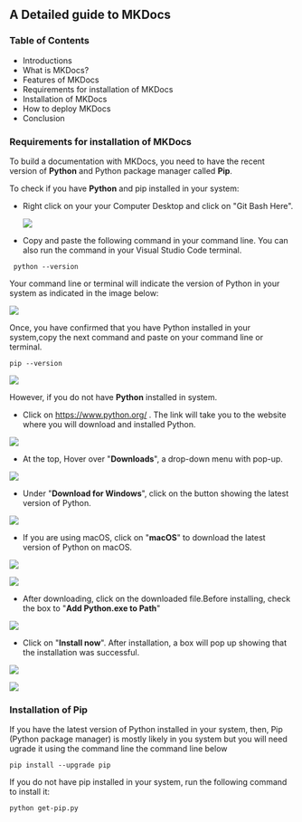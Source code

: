 ## A Detailed guide to MKDocs

### Table of Contents
- Introductions
- What is MKDocs?
- Features of MKDocs
- Requirements for installation of MKDocs
- Installation of MKDocs
- How to deploy MKDocs 
- Conclusion


### Requirements for installation of MKDocs

To build a documentation with MKDocs, you need to have the recent version of **Python** and Python package manager called **Pip**.

To check if you have **Python** and pip installed in your system: 

- Right click on your your Computer Desktop and click on "Git Bash Here".
  
  ![](images/openingTheCommandLine.png)
  
- Copy and paste the following command in your command line. You can also run the command in your Visual Studio Code terminal.

```
 python --version
 ```
 Your command line or terminal will indicate the version of Python in your system as indicated in the image below:

 ![](images/pythonVersion.png)

 Once, you have confirmed that you have Python installed in your system,copy the next command and paste on your command line or terminal.

 ```
pip --version
 ```

![](images/pipVersion.png)



However, if you do not have **Python** installed in system. 
  
  - Click on https://www.python.org/ .
The link will take you to the website where you will download and installed Python.

![](images/pythonWebsite.PNG)

- At the top, Hover over "**Downloads**", a drop-down menu with pop-up.

![](images/downloadPython.png)

- Under "**Download for Windows**", click on the button showing the latest version of Python. 

![](images/downloadLatestVersionOfPython.png)

- If you are using macOS, click on "**macOS**" to download the latest version of Python on macOS.


 ![](images/macOSDownload.png)

 ![](images/macOSLatestRelease.PNG)

 - After downloading, click on the downloaded file.Before installing, check the box to "**Add Python.exe to Path**"  

![](images/checkAddPath.png)
  
  - Click on "**Install now**". After installation, a box will pop up showing that the installation was successful.

![](images/installPython.png)

![](images/installationSuccessful.PNG)

### Installation of Pip
If you have the latest version of Python installed in your system, then, Pip (Python package manager) is mostly likely in you system but you will need ugrade it using the command line the command line below

```
pip install --upgrade pip
```

If you do not have pip installed in your system, run the following command to install it:

```
python get-pip.py
```

<!-- ### Installation of MKDocs

To, install MKDocs, it is assumed that you now have the current version of **Python** and **Pip** in your system. If you do, then let us move ahed to the installation.

Run the command below in your command line or your Visual Studio Code.

```
pip install mkdocs
``` -->
